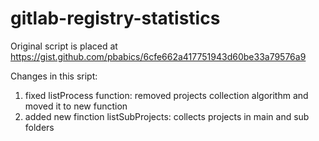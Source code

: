 # gitlab-registry-statistics
Original script is placed at https://gist.github.com/pbabics/6cfe662a417751943d60be33a79576a9

Changes in this sript:
1) fixed listProcess function: removed projects collection algorithm and moved it to new function
2) added new finction listSubProjects: collects projects in main and sub folders
